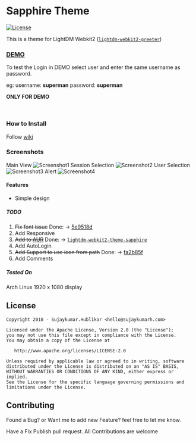 # Sapphire Theme

[![License](https://img.shields.io/badge/License-Apache%202.0-blue.svg)](LICENSE)

This is a theme for LightDM Webkit2 ([`lightdm-webkit2-greeter`](https://github.com/Antergos/web-greeter))

### [DEMO](https://sujaykumarh.github.io/lightdm-theme-sapphire/)

To test the Login in DEMO select user and enter the same username as password. 

eg: username: **superman** password: **superman**

**ONLY FOR DEMO**

<br>

### How to Install

Follow [wiki](https://github.com/Sujaykumarh/lightdm-theme-sapphire/wiki)

### Screenshots

Main View
![Screenshot1](https://raw.githubusercontent.com/Sujaykumarh/lightdm-theme-sapphire/master/screenshot/Screenshot_1.png)
Session Selection
![Screenshot2](https://raw.githubusercontent.com/Sujaykumarh/lightdm-theme-sapphire/master/screenshot/Screenshot_2.png)
User Selection
![Screenshot3](https://raw.githubusercontent.com/Sujaykumarh/lightdm-theme-sapphire/master/screenshot/Screenshot_3.png)
Alert
![Screenshot4](https://raw.githubusercontent.com/Sujaykumarh/lightdm-theme-sapphire/master/screenshot/Screenshot_4.png)

#### Features
- Simple design

##### TODO

1. ~~Fix font issue~~ Done: -> [5e9518d](https://github.com/Sujaykumarh/lightdm-theme-sapphire/commit/5e9518dc33f9aed1b5e9ef275d335394e49b15a5)
2. Add Responsive 
3. ~~Add to [AUR](https://aur.archlinux.org)~~ Done: -> [`lightdm-webkit2-theme-sapphire`](https://aur.archlinux.org/packages/lightdm-webkit2-theme-sapphire/)
4. Add AutoLogin
5. ~~Add Support to use icon from path~~ Done: -> [fa2b85f](https://github.com/Sujaykumarh/lightdm-theme-sapphire/commit/fa2b85f2ecf07a998c3ac75b552dc48a90ffcc20)
6. Add Comments

##### Tested On
Arch Linux 1920 x 1080 display

## License

    Copyright 2018 - Sujaykumar.Hublikar <hello@sujaykumarh.com>

    Licensed under the Apache License, Version 2.0 (the "License");
    you may not use this file except in compliance with the License.
    You may obtain a copy of the License at

       http://www.apache.org/licenses/LICENSE-2.0

    Unless required by applicable law or agreed to in writing, software
    distributed under the License is distributed on an "AS IS" BASIS,
    WITHOUT WARRANTIES OR CONDITIONS OF ANY KIND, either express or implied.
    See the License for the specific language governing permissions and
    limitations under the License.

## Contributing

Found a Bug? or Want me to add new Feature? feel free to let me know.

Have a Fix Publish pull request. All Contributions are welcome

